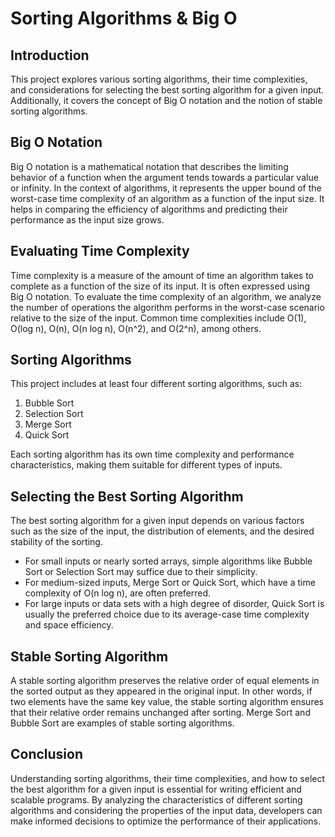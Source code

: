 # Sorting Algorithms & Big O

## Introduction

This project explores various sorting algorithms, their time complexities, and considerations for selecting the best sorting algorithm for a given input. Additionally, it covers the concept of Big O notation and the notion of stable sorting algorithms.

## Big O Notation

Big O notation is a mathematical notation that describes the limiting behavior of a function when the argument tends towards a particular value or infinity. In the context of algorithms, it represents the upper bound of the worst-case time complexity of an algorithm as a function of the input size. It helps in comparing the efficiency of algorithms and predicting their performance as the input size grows.

## Evaluating Time Complexity

Time complexity is a measure of the amount of time an algorithm takes to complete as a function of the size of its input. It is often expressed using Big O notation. To evaluate the time complexity of an algorithm, we analyze the number of operations the algorithm performs in the worst-case scenario relative to the size of the input. Common time complexities include O(1), O(log n), O(n), O(n log n), O(n^2), and O(2^n), among others.

## Sorting Algorithms

This project includes at least four different sorting algorithms, such as:

1. Bubble Sort
2. Selection Sort
3. Merge Sort
4. Quick Sort

Each sorting algorithm has its own time complexity and performance characteristics, making them suitable for different types of inputs.

## Selecting the Best Sorting Algorithm

The best sorting algorithm for a given input depends on various factors such as the size of the input, the distribution of elements, and the desired stability of the sorting. 

- For small inputs or nearly sorted arrays, simple algorithms like Bubble Sort or Selection Sort may suffice due to their simplicity.
- For medium-sized inputs, Merge Sort or Quick Sort, which have a time complexity of O(n log n), are often preferred.
- For large inputs or data sets with a high degree of disorder, Quick Sort is usually the preferred choice due to its average-case time complexity and space efficiency.

## Stable Sorting Algorithm

A stable sorting algorithm preserves the relative order of equal elements in the sorted output as they appeared in the original input. In other words, if two elements have the same key value, the stable sorting algorithm ensures that their relative order remains unchanged after sorting. Merge Sort and Bubble Sort are examples of stable sorting algorithms.

## Conclusion

Understanding sorting algorithms, their time complexities, and how to select the best algorithm for a given input is essential for writing efficient and scalable programs. By analyzing the characteristics of different sorting algorithms and considering the properties of the input data, developers can make informed decisions to optimize the performance of their applications.
